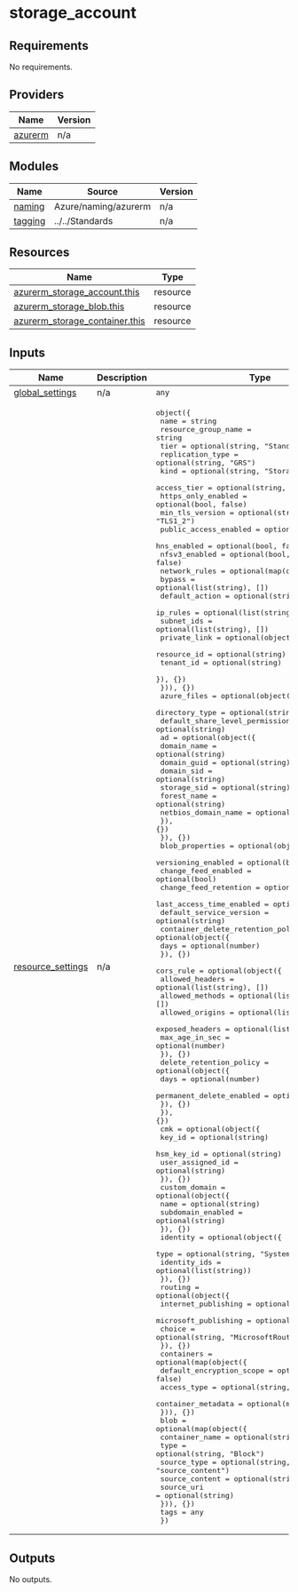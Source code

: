 # storage_account

<!-- BEGINNING OF PRE-COMMIT-TERRAFORM DOCS HOOK -->
## Requirements

No requirements.

## Providers

| Name | Version |
|------|---------|
| <a name="provider_azurerm"></a> [azurerm](#provider\_azurerm) | n/a |

## Modules

| Name | Source | Version |
|------|--------|---------|
| <a name="module_naming"></a> [naming](#module\_naming) | Azure/naming/azurerm | n/a |
| <a name="module_tagging"></a> [tagging](#module\_tagging) | ../../Standards | n/a |

## Resources

| Name | Type |
|------|------|
| [azurerm_storage_account.this](https://registry.terraform.io/providers/hashicorp/azurerm/latest/docs/resources/storage_account) | resource |
| [azurerm_storage_blob.this](https://registry.terraform.io/providers/hashicorp/azurerm/latest/docs/resources/storage_blob) | resource |
| [azurerm_storage_container.this](https://registry.terraform.io/providers/hashicorp/azurerm/latest/docs/resources/storage_container) | resource |

## Inputs

| Name | Description | Type | Default | Required |
|------|-------------|------|---------|:--------:|
| <a name="input_global_settings"></a> [global\_settings](#input\_global\_settings) | n/a | `any` | n/a | yes |
| <a name="input_resource_settings"></a> [resource\_settings](#input\_resource\_settings) | n/a | <pre>object({<br/>    name                  = string<br/>    resource_group_name   = string<br/>    tier                  = optional(string, "Standard")<br/>    replication_type      = optional(string, "GRS")<br/>    kind                  = optional(string, "StorageV2")<br/>    access_tier           = optional(string, "Hot")<br/>    https_only_enabled    = optional(bool, false)<br/>    min_tls_version       = optional(string, "TLS1_2")<br/>    public_access_enabled = optional(bool, false)<br/>    hns_enabled           = optional(bool, false)<br/>    nfsv3_enabled         = optional(bool, false)<br/>    network_rules = optional(map(object({<br/>      bypass         = optional(list(string), [])<br/>      default_action = optional(string)<br/>      ip_rules       = optional(list(string), [])<br/>      subnet_ids     = optional(list(string), [])<br/>      private_link = optional(object({<br/>        resource_id = optional(string)<br/>        tenant_id   = optional(string)<br/>      }), {})<br/>    })), {})<br/>    azure_files = optional(object({<br/>      directory_type                  = optional(string)<br/>      default_share_level_permissions = optional(string)<br/>      ad = optional(object({<br/>        domain_name         = optional(string)<br/>        domain_guid         = optional(string)<br/>        domain_sid          = optional(string)<br/>        storage_sid         = optional(string)<br/>        forest_name         = optional(string)<br/>        netbios_domain_name = optional(string)<br/>      }), {})<br/>    }), {})<br/>    blob_properties = optional(object({<br/>      versioning_enabled       = optional(bool)<br/>      change_feed_enabled      = optional(bool)<br/>      change_feed_retention    = optional(number)<br/>      last_access_time_enabled = optional(bool)<br/>      default_service_version  = optional(string)<br/>      container_delete_retention_policy = optional(object({<br/>        days = optional(number)<br/>      }), {})<br/>      cors_rule = optional(object({<br/>        allowed_headers = optional(list(string), [])<br/>        allowed_methods = optional(list(string), [])<br/>        allowed_origins = optional(list(string), [])<br/>        exposed_headers = optional(list(string), [])<br/>        max_age_in_sec  = optional(number)<br/>      }), {})<br/>      delete_retention_policy = optional(object({<br/>        days                     = optional(number)<br/>        permanent_delete_enabled = optional(bool, false)<br/>      }), {})<br/>    }), {})<br/>    cmk = optional(object({<br/>      key_id           = optional(string)<br/>      hsm_key_id       = optional(string)<br/>      user_assigned_id = optional(string)<br/>    }), {})<br/>    custom_domain = optional(object({<br/>      name              = optional(string)<br/>      subdomain_enabled = optional(string)<br/>    }), {})<br/>    identity = optional(object({<br/>      type         = optional(string, "SystemAssigned")<br/>      identity_ids = optional(list(string))<br/>    }), {})<br/>    routing = optional(object({<br/>      internet_publishing  = optional(bool, false)<br/>      microsoft_publishing = optional(bool, true)<br/>      choice               = optional(string, "MicrosoftRouting")<br/>    }), {})<br/>    containers = optional(map(object({<br/>      default_encryption_scope = optional(bool, false)<br/>      access_type              = optional(string, "private")<br/>      container_metadata       = optional(map(string))<br/>    })), {})<br/>    blob = optional(map(object({<br/>      container_name = optional(string)<br/>      type           = optional(string, "Block")<br/>      source_type    = optional(string, "source_content")<br/>      source_content = optional(string)<br/>      source_uri     = optional(string)<br/>    })), {})<br/>    tags = any<br/>  })</pre> | n/a | yes |

## Outputs

No outputs.
<!-- END OF PRE-COMMIT-TERRAFORM DOCS HOOK -->
